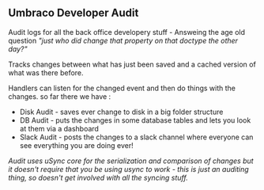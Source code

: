 Umbraco Developer Audit
-

Audit logs for all the back office developery stuff - Answeing the age old question *"just who did change that property on that doctype the other day?"* 

Tracks changes between what has just been saved and a cached version of what was there before. 

Handlers can listen for the changed event and then do things with the changes. so far there we have :

* Disk Audit - saves ever change to disk in a big folder structure
* DB Audit - puts the changes in some database tables and lets you look at them via a dashboard
* Slack Audit - posts the changes to a slack channel where everyone can see everything you are doing ever! 

*Audit uses uSync core for the serialization and comparison of changes but it doesn't require that you be using usync to work - this is just an auditing thing, so doesn't get involved with all the syncing stuff.*